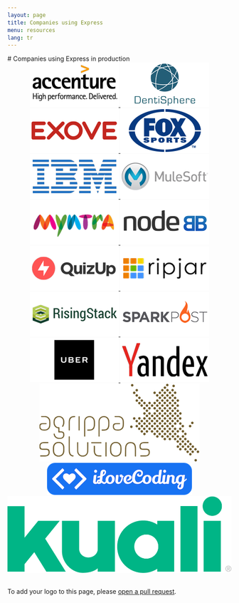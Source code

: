 ```yaml
---
layout: page
title: Companies using Express
menu: resources
lang: tr
---
```

<div id="page-doc" markdown="1">
# Companies using Express in production

<div style="text-align:center;">
    <a target="_new" class="imagelink" href="http://www.accenture.com/">
      <img alt="accenture" class="memberlogo" src="/images/companies/accenture-logo.png" />
    </a>
    <a target="_new" class="imagelink" href="https://dentisphere.com/">
      <img alt="Dentisphere" class="memberlogo" src="/images/companies/denti-sphere-logo.png" />
    </a>
    <a target="_new" class="imagelink" href="http://www.exove.com/">
      <img alt="Exove" class="memberlogo" src="/images/companies/exove-logo.png" />
    </a>
    <a target="_new" class="imagelink" href="http://www.foxsports.com.au/">
      <img alt="Fox Sports Australia" class="memberlogo" src="/images/companies/fox-sports-logo.png" />
    </a>
    <a target="_new" class="imagelink" href="http://ibm.com">
      <img alt="IBM" class="memberlogo" src="/images/companies/ibm-logo.png" />
    </a>
    <a target="_new" class="imagelink" href="http://mulesoft.com">
      <img alt="Mulesoft" class="memberlogo" src="/images/companies/mulesoft-logo.png" />
    </a>
    <a target="_new" class="imagelink" href="http://www.myntra.com/">
      <img alt="Myntra" class="memberlogo" src="/images/companies/myntra-logo.png" />
    </a>
    <a target="_new" class="imagelink" href="https://nodebb.org/">
      <img alt="NodeBB" class="memberlogo" src="/images/companies/nodeBB-logo.png" />
    </a>
    <a target="_new" class="imagelink" href="http://www.quizup.com/">
      <img alt="QuizUp" class="memberlogo" src="/images/companies/quizup-logo.png" />
    </a>
    <a target="_new" class="imagelink" href="http://ripjar.com">
      <img alt="Ripjar" class="memberlogo" src="/images/companies/ripjar-logo.png" />
    </a>
    <a target="_new" class="imagelink" href="http://risingstack.com">
      <img alt="Rising Stack" class="memberlogo" src="/images/companies/risingstack-logo.png" />
    </a>
    <a target="_new" class="imagelink" href="http://www.sparkpost.com/">
      <img alt="SparkPost" class="memberlogo" src="/images/companies/sparkpost-logo.png" />
    </a>
    <a target="_new" class="imagelink" href="http://uber.com">
      <img alt="Uber" class="memberlogo" src="/images/companies/uber-logo.png" />
    </a>
    <a target="_new" class="imagelink" href="https://www.yandex.ru/">
      <img alt="Yandex" class="memberlogo" src="/images/companies/yandex-logo.png" />
    </a>
    <a target="_new" class="imagelink" href="http://www.agrippa.no/en">
      <img alt="Agrippa Solutions AS" class="memberlogo" src="/images/companies/OrgASLogo.png" />
    </a>
    <a target="_new" class="imagelink" href="https://ilovecoding.org">
      <img alt="iLoveCoding" class="memberlogo" src="/images/companies/ilovecoding-logo.png" />
    </a>
    <a target="_new" class="imagelink" href="https://www.kuali.co">
      <img alt="kuali" class="memberlogo" src="/images/companies/kuali-logo.png" />
    </a>
</div>
<p style="margin-top: 30px;">
To add your logo to this page, please <a href="https://github.com/expressjs/expressjs.com/blob/gh-pages/en/resources/companies-using-express.md">open a pull request</a>.
</p>
</div>
